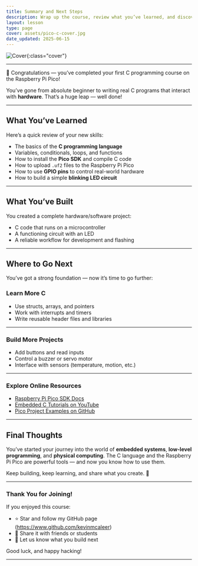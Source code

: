 ```yaml
---
title: Summary and Next Steps
description: Wrap up the course, review what you’ve learned, and discover where to go next in your journey with C and the Raspberry Pi Pico.
layout: lesson
type: page
cover: assets/pico-c-cover.jpg
date_updated: 2025-06-15
---
```


![Cover](assets/pico-c-cover.jpg){:class="cover"}

---

🎉 Congratulations — you’ve completed your first C programming course on the Raspberry Pi Pico!

You’ve gone from absolute beginner to writing real C programs that interact with **hardware**. That’s a huge leap — well done!

---

## What You’ve Learned

Here’s a quick review of your new skills:

- The basics of the **C programming language**
- Variables, conditionals, loops, and functions
- How to install the **Pico SDK** and compile C code
- How to upload `.uf2` files to the Raspberry Pi Pico
- How to use **GPIO pins** to control real-world hardware
- How to build a simple **blinking LED circuit**

---

## What You’ve Built

You created a complete hardware/software project:

- C code that runs on a microcontroller
- A functioning circuit with an LED
- A reliable workflow for development and flashing

---

## Where to Go Next

You’ve got a strong foundation — now it’s time to go further:

### Learn More C

- Use structs, arrays, and pointers
- Work with interrupts and timers
- Write reusable header files and libraries

---

### Build More Projects

- Add buttons and read inputs
- Control a buzzer or servo motor
- Interface with sensors (temperature, motion, etc.)

---

### Explore Online Resources

- [Raspberry Pi Pico SDK Docs](https://raspberrypi.github.io/pico-sdk-doxygen/)
- [Embedded C Tutorials on YouTube](https://www.youtube.com/results?search_query=embedded+c+raspberry+pi+pico)
- [Pico Project Examples on GitHub](https://github.com/raspberrypi/pico-examples)

---

## Final Thoughts

You’ve started your journey into the world of **embedded systems**, **low-level programming**, and **physical computing**. The C language and the Raspberry Pi Pico are powerful tools — and now you know how to use them.

Keep building, keep learning, and share what you create. 🚀

---

### Thank You for Joining!

If you enjoyed this course:

- ⭐ Star and follow my GitHub page (<https://www.github.com/kevinmcaleer>)
- 📣 Share it with friends or students
- 💬 Let us know what you build next

Good luck, and happy hacking!

---
